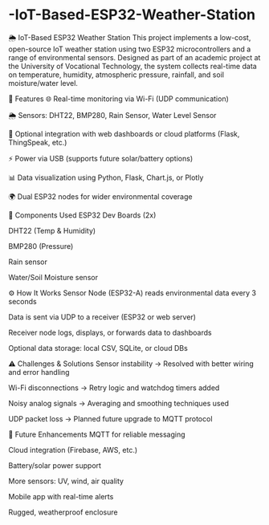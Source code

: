 # -IoT-Based-ESP32-Weather-Station
🌦️ IoT-Based ESP32 Weather Station
This project implements a low-cost, open-source IoT weather station using two ESP32 microcontrollers and a range of environmental sensors. Designed as part of an academic project at the University of Vocational Technology, the system collects real-time data on temperature, humidity, atmospheric pressure, rainfall, and soil moisture/water level.

📌 Features
🌐 Real-time monitoring via Wi-Fi (UDP communication)

🌦️ Sensors: DHT22, BMP280, Rain Sensor, Water Level Sensor

💾 Optional integration with web dashboards or cloud platforms (Flask, ThingSpeak, etc.)

⚡ Power via USB (supports future solar/battery options)

📊 Data visualization using Python, Flask, Chart.js, or Plotly

🌍 Dual ESP32 nodes for wider environmental coverage

🧩 Components Used
ESP32 Dev Boards (2x)

DHT22 (Temp & Humidity)

BMP280 (Pressure)

Rain sensor

Water/Soil Moisture sensor

⚙️ How It Works
Sensor Node (ESP32-A) reads environmental data every 3 seconds

Data is sent via UDP to a receiver (ESP32 or web server)

Receiver node logs, displays, or forwards data to dashboards

Optional data storage: local CSV, SQLite, or cloud DBs

⚠️ Challenges & Solutions
Sensor instability → Resolved with better wiring and error handling

Wi-Fi disconnections → Retry logic and watchdog timers added

Noisy analog signals → Averaging and smoothing techniques used

UDP packet loss → Planned future upgrade to MQTT protocol

🚀 Future Enhancements
MQTT for reliable messaging

Cloud integration (Firebase, AWS, etc.)

Battery/solar power support

More sensors: UV, wind, air quality

Mobile app with real-time alerts

Rugged, weatherproof enclosure
